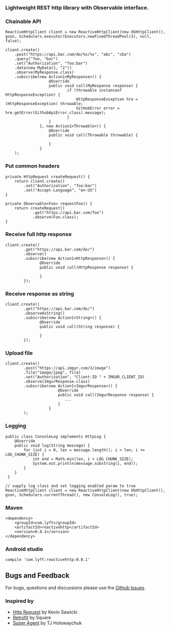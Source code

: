 ### Lightweight REST http library with Observable interface.

### Chainable API

    ReactiveHttpClient client = new ReactiveHttpClient(new OkHttpClient(), gson, Schedulers.executor(Executors.newFixedThreadPool(3), null, false);

    client.create()
        .post("https://api.bar.com/do/%s/%s", "abc", "cba")
        .query("foo, "bar")
        .set("Authorization", "foo:bar")
        .data(new MyData(1, "2"))
        .observe(MyResponse.class)
        .subscribe(new Action1<MyResponse>() {
                       @Override
                       public void call(MyResponse response) {
                               if (throwable instanceof HttpResponseException) {
                                   HttpResponseException hre = (HttpResponseException) throwable;
                                   GitHubError error = hre.getError(GithubApiError.class).message);
                               }
                       }
                   }, new Action1<Throwable>() {
                       @Override
                       public void call(Throwable throwable) {

                       }
                   }
        );

### Put common headers
    private HttpRequest createRequest() {
        return client.create()
            .set("Authorization", "foo:bar")
            .set("Accept-Language", "en-US")
    }

    private Observable<Foo> requestFoo() {
        return createRequest()
                .get("https://api.bar.com/foo")
                .observe(Foo.class);
    }

### Receive full http response

    client.create()
            .get("https://api.bar.com/do/")
            .observe()
            .subscribe(new Action1<HttpResponse>() {
                   @Override
                   public void call(HttpResponse response) {

                   }
            });

### Receive response as string

    client.create()
            .get("https://api.bar.com/do/")
            .observeAsString()
            .subscribe(new Action1<String>() {
                   @Override
                   public void call(String response) {

                   }
            });


### Upload file


    client.create()
            .post("https://api.imgur.com/3/image")
            .file("image/jpeg", file)
            .set("Authorization", "Client-ID " + IMGUR_CLIENT_ID)
            .observe(ImgurResponse.class)
            .subscribe(new Action1<ImgurResponse>() {
                           @Override
                           public void call(ImgurResponse response) {
                              ...
                           }
                       }
            );

### Logging

    public class ConsoleLog implements HttpLog {
        @Override
        public void log(String message) {
            for (int i = 0, len = message.length(); i < len; i += LOG_CHUNK_SIZE) {
                int end = Math.min(len, i + LOG_CHUNK_SIZE);
                System.out.println(message.substring(i, end));
            }
        }
     }

    // supply log class and set logging enabled param to true
    ReactiveHttpClient client = new ReactiveHttpClient(new OkHttpClient(), gson, Schedulers.currentThread(), new ConsoleLog(), true);

### Maven
    <dependency>
        <groupId>com.lyft</groupId>
        <artifactId>reactivehttp</artifactId>
        <version>0.0.1</version>
    </dependency>

### Android studio

    compile 'com.lyft:reactivehttp:0.0.1'
    
## Bugs and Feedback

For bugs, questions and discussions please use the [Github Issues](https://github.com/lyft/rective-http/issues).

### Inspired by

* [Http Request](https://github.com/kevinsawicki/http-request) by Kevin Sawicki
* [Retrofit](http://square.github.io/retrofit/) by Square
* [Super Agent](http://visionmedia.github.io/superagent/) by TJ Holowaychuk
